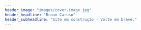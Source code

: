 ```yaml
---
header_image: "images/cover-image.jpg"
header_headline: "Bruno Caruso"
header_subheadline: "Site em construção - Volte em breve."
---
```

